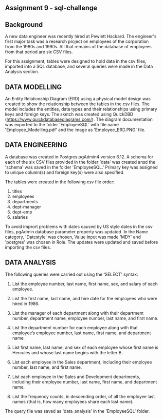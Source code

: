 ## Assignment 9 - sql-challenge

## Background

A new data engineer was recently hired at Pewlett Hackard. The engineer's first major task was a research project on employees of the corporation from the 1980s and 1990s.
All that remains of the database of employees from that period are six CSV files.

For this assignment, tables were designed to hold data in the csv files, imported into a SQL database, and several queries were made in the Data Analysis section.

## DATA MODELLING

An Entity Relationship Diagram (ERD) using a physical model design was created to show the relationship between the tables in the csv files.
The model includes the entities, data types and their relationships using primary keys and foreign keys.
The sketch was created using QuickDBD (https://www.quickdatabasediagrams.com/).
The diagram documentation was exported to the folder 'EmployeeSQL' with file name 'Employee_Modelling.pdf' and the image as 'Employee_ERD.PNG' file.

## DATA ENGINEERING

A database was created in Postgres pgAdmin4 version 6.12.
A schema for each of the six CSV files provided in the folder 'data' was created ansd the 'schema' was saved in the folder 'EmployeeSQL.'
Primary key was assigned to unique column(s) and foreign key(s) were also specified.

The tables were created in the following csv file order:
1. titles
2. employees
3. departments
4. dept-manager
5. dept-emp
6. salaries

To avoid imprort problems with dates caused by US style dates in the csv files, pgAdmin database parameter property was updated.
In the Name category, 'Datestyle' was chosen, Value input was made 'MDY' and 'postgres' was chosen in Role. 
The updates were updated and saved before importing the csv files. 
  
## DATA ANALYSIS

The following queries were carried out using the 'SELECT' syntax:
 
1. List the employee number, last name, first name, sex, and salary of each employee.

2. List the first name, last name, and hire date for the employees who were hired in 1986.

3. List the manager of each department along with their department number, department name, employee number, last name, and first name.

4. List the department number for each employee along with that employee’s employee number, last name, first name, and department name.

5. List first name, last name, and sex of each employee whose first name is Hercules and whose last name begins with the letter B.

6. List each employee in the Sales department, including their employee number, last name, and first name.

7. List each employee in the Sales and Development departments, including their employee number, last name, first name, and department name.

8. List the frequency counts, in descending order, of all the employee last names (that is, how many employees share each last name).

The query file was saved as 'data_analysis' in the 'EmployeeSQL' folder.

